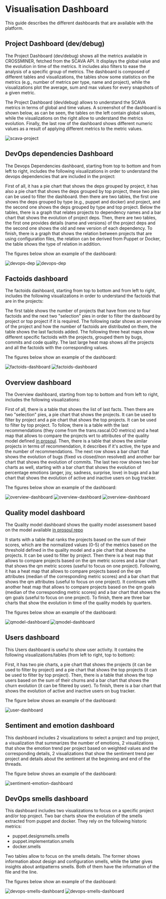 # Visualisation Dashboard

This guide describes the different dashboards that are available with the platform.

## Project Dashboard (dev/debug)
The Project Dashboard (dev/debug) shows all the metrics available in CROSSMINER, fetched from the SCAVA API. It displays the global value and the evolution in time of the metrics. It includes also filters to ease the analysis of a specific group of metrics. The dashboard is composed of different tables and visualizations, the tables show some statistics on the metrics (e.g., number of metrics per type, name and project), while the visualizations plot the average, sum and max values for every snapshots of a given metric.

The Project Dashboard (dev/debug) allows to understand the SCAVA metrics in terms of global and time values. A screenshot of the dashboard is shown below, as can be seen, the tables on the left contain global values, while the visualizations on the right allow to understand the metrics evolution. Finally, the last row of the dashboard shows different numeric values as a result of applying different metrics to the metric values. 

![scava-project](./screenshots/scava-project.png)

## DevOps dependencies Dashboard

The Devops Dependencies dashboard, starting from top to bottom and from left to right, includes the following visualizations in order to understand the devops dependencies that are included in the project:

First of all, it has a pie chart that shows the deps grouped by project, it has also a pie chart that shows the deps grouped by top project, these two pies can be used to filter the dashboard. then there are two tables, the first one shows the deps grouped by type (e.g., puppet and docker) and project, and the second one shows the deps grouped by type and top project. Below the tables, there is a graph that relates projects to dependency names and a bar chart that shows the evolution of project deps. Then, there are two tables, the first one provides details (name and versions) of the project deps and the second one shows the old and new version of each dependency. To finish, there is a graph that shows the relation between projects that are using configuration files, the relation can be derived from Puppet or Docker, the table shows the type of relation in addition.

The figures below show an example of the dashboard:


![devops-dep](./screenshots/devops-dep-dash1.png)
![devops-dep](./screenshots/devops-dep-dash2.png)

## Factoids dashboard
The factoids dashboard, starting from top to bottom and from left to right, includes the following visualizations in order to understand the factoids that are in the projects:

The first table shows the number of projects that have from one to four factoids and the next two "selection" pies in order to filter the dashboard by project or top project if it is required. The following radar shows an overview of the project and how the number of factoids are distributed on them, the table shows the last factoids added.
The following three heat maps show different specific factoids with the projects, grouped them by bugs, commits and code quality. The last large heat map shows all the projects and all the factoids with the corresponding values.

The figures below show an example of the dashboard:

![factoids-dashboard](./screenshots/factoids-dash1.png)
![factoids-dashboard](./screenshots/factoids-dash2.png)

## Overview dashboard

The Overview dashboard, starting from top to bottom and from left to right, includes the following visualizations:

First of all, there is a table that shows the list of last facts. Then there are two "selection" pies, a pie chart that shows the projects. It can be used to filter by project and a pie chart that shows the top projects. It can be used to filter by top project. To follow, there is a table with the last recommendations (they come from the trans.rascal.OO metrics) and a heat map that allows to compare the projects wrt to attributes of the quality model defined [in prosoul](https://github.com/Bitergia/prosoul/blob/master/django-prosoul/prosoul/data/qmodel_crossminer.json). Then, there is a table that shows the similar projects in terms of recommendation, it describes if it's active, the type and the number of recommendations. The next row shows a bar chart that shows the evolution of bugs (fixed vs closed/non resolved) and another bar chart that shows the evolution of commits. The last two row shows two bar charts as well, starting with a bar chart that shows the evolution of percentage emotions (anger, joy, sadness, surprise, love) in bugs and a bar chart that shows the evolution of active and inactive users on bug tracker.


The figures below show an example of the dashboard:

![overview-dashboard](./screenshots/overview-dash1.png)
![overview-dashboard](./screenshots/overview-dash2.png)
![overview-dashboard](./screenshots/overview-dash3.png)

## Quality model dashboard

The Quality model dashboard shows the quality model assessment based on the model available [in prosoul repo](https://github.com/Bitergia/prosoul/blob/master/django-prosoul/prosoul/data/qmodel_crossminer.json)

It starts with a table that ranks the projects based on the sum of their scores, which are the normalized values (0-5) of the metrics based on the threshold defined in the quality model and a pie chart that shows the projects. It can be used to filter by project. Then there is a heat map that allows to compare projects based on the qm metric scores and a bar chart that shows the qm metric scores (useful to focus on one project). Following, it has a heat map that allows to compare projects based on the qm attributes (median of the corresponding metric scores) and a bar chart that shows the qm attributes (useful to focus on one project). It continues with another heat map that allows to compare projects based on the qm goals (median of the corresponding metric scores) and a bar chart that shows the qm goals (useful to focus on one project). To finish, there are three bar charts that show the evolution in time of the quality models by quarters.

The figures below show an example of the dashboard:

![qmodel-dashboard](./screenshots/qmodel-dash1.png)
![qmodel-dashboard](./screenshots/qmodel-dash2.png)


## Users dashboard

This Users dashboard is useful to show user activity. It contains the following visualizations/tables (from left to right, top to bottom):

First, it has two pie charts, a pie chart that shows the projects (it can be used to filter by project) and a pie chart that shows the top projects (it can be used to filter by top project). Then, there is a table that shows the top users based on the sum of their churns and a bar chart that shows the churn evolution (it can be filtered by user). To finish, there is a bar chart that shows the evolution of active and inactive users on bug tracker.

The figure below shows an example of the dashboard:

![user-dashboard](./screenshots/users-dash.png)

## Sentiment and emotion dashboard

This dashboard includes 2 visualizations to select a project and top project, a visualization that summarizes the number of emotions, 2 visualizations that show the emotion trend per project based on weighted values and the corresponding details, 2 visualizations that show the sentiment trend per project and details about the sentiment at the beginning and end of the threads.

The figure below shows an example of the dashboard:

![sentiment-emotion-dashboard](./screenshots/sentiment-emotion-dash.png)


## DevOps smells dashboard
This dashboard includes two visualizations to focus on a specific project and/or top project. Two bar charts show the evolution of the smells extracted from puppet and docker. They rely on the following historic metrics:
- puppet.designsmells.smells
- puppet.implementation.smells
- docker.smells

Two tables allow to focus on the smells details. The former shows information about design and configuration smells, while the latter gives insights about antipatterns smells. Both of them have the information of the file and the line.


The figures below show an example of the dashboard:

![devops-smells-dashboard](./screenshots/devops-smells-dash1.png)
![devops-smells-dashboard](./screenshots/devops-smells-dash2.png)